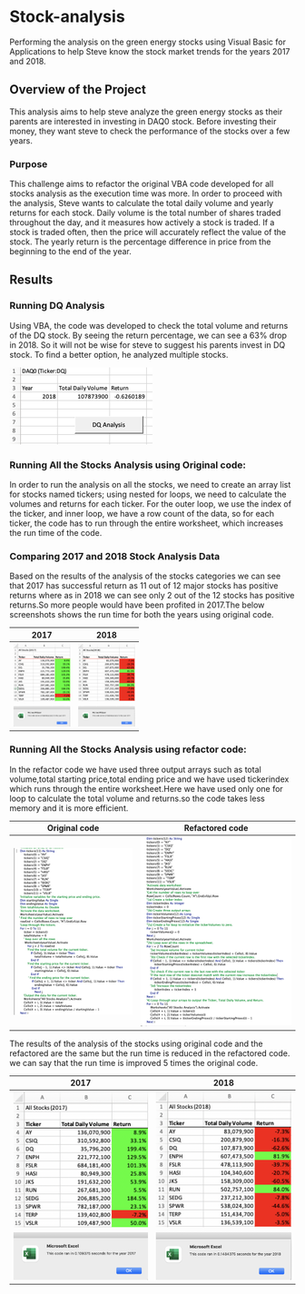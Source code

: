 # Stock-analysis
Performing the analysis on the green energy stocks using Visual Basic for Applications to help Steve know the stock market trends for the years 2017 and 2018.
 

## Overview of the Project
This analysis aims to help steve analyze the green energy stocks as their parents are interested in investing in DAQ0 stock. Before investing their money, they want steve to check the performance of the stocks over a few years.
### Purpose
This challenge aims to refactor the original VBA code developed for all stocks analysis as the execution time was more.
In order to proceed with the analysis, Steve wants to calculate the total daily volume and yearly returns for each stock. Daily volume is the total number of shares traded throughout the day, and it measures how actively a stock is traded. If a stock is traded often, then the price will accurately reflect the value of the stock. The yearly return is the percentage difference in price from the beginning to the end of the year.

## Results
### Running DQ Analysis
Using VBA, the code was developed to check the total volume and returns of the DQ stock. By seeing the return percentage, we can see a 63% drop in 2018. So it will not be wise for steve to suggest his parents invest in DQ stock. To find a better option, he analyzed multiple stocks.

![image](StockAnalysis_output/DAQO.png)

### Running All the Stocks Analysis using Original code:
In order to run the analysis on all the stocks, we need to create an array list for stocks named tickers; using nested for loops, we need to calculate the volumes and returns for each ticker. For the outer loop, we use the index of the ticker, and inner loop, we have a row count of the data, so for each ticker, the code has to run through the entire worksheet, which increases the run time of the code.

### Comparing 2017 and 2018 Stock Analysis Data
Based on the results of the analysis of the stocks categories we can see that 2017 has successful return as 11 out of 12 major stocks has positive returns where as in 2018 we can see only 2 out of the 12 stocks has positive returns.So more people would have been profited in 2017.The below screenshots shows the run time for both the years using original code.

| 2017          | 2018          |
| ------------- | ------------- |   
|<img src = "StockAnalysis_output/AllStocksAnalysis2017.png" width = "100">| <img src = "StockAnalysis_output/AllStocksAnalysis2018.png" width = "100"> |
|<img src = "StockAnalysis_output/Performance_AllStockAnalysis2017.png" width = "100">| <img src = "StockAnalysis_output/Performance_AllStockAnalysis2017.png" width = "100"> |

### Running All the Stocks Analysis using refactor code:
In the refactor code we have used three output arrays such as total volume,total starting price,total ending price and we have used tickerindex which runs through the entire worksheet.Here we have used only one for loop to calculate the total volume and returns.so the code takes less memory and it is more efficient.

| Original code         | Refactored code         |
| -------------         | -------------           |
|![image](StockAnalysis_output/OriginalCode.png) | ![image](StockAnalysis_output/RefactoredCode.png)  |
                        
The results of the analysis of the stocks using original code and the refactored are the same but the run time is reduced in the refactored code.
we can say that the run time is improved 5 times the original code.

| 2017          | 2018          |
| ------------- | ------------- |
| ![image](StockAnalysis_output/VBA_Challenge_RefactorCode_2017.png) | ![image](StockAnalysis_output/VBA_Challenge_RefactorCode_2018.png)  |
|![image](Resources/VBA_Challenge_2017.png)                          | ![image](Resources/VBA_Challenge_2018.png) |



















